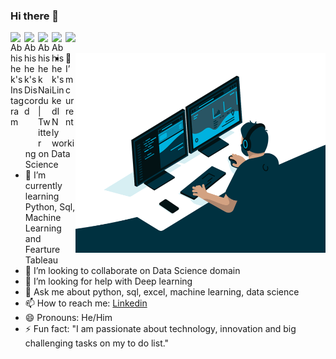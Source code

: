 ### Hi there 👋
<a href="https://www.instagram.com/kumar_pankaj_yadav/">
  <img align="left" alt="Abhishek's Instagram" width="22px" src="https://raw.githubusercontent.com/hussainweb/hussainweb/main/icons/instagram.png" />
</a>
<a href="https://discord.com/users/pankajkumaryadav#4310">
  <img align="left" alt="Abhishek's Discord" width="22px" src="https://raw.githubusercontent.com/peterthehan/peterthehan/master/assets/discord.svg" />
</a>
<a href="https://twitter.com/_pankajkryadav">
  <img align="left" alt="Abhishek Naidu | Twitter" width="22px" src="https://raw.githubusercontent.com/peterthehan/peterthehan/master/assets/twitter.svg" />
</a>
<a href="https://www.linkedin.com/in/pankaj-kumar-yadav-02386a215/">
  <img align="left" alt="Abhishek's LinkedIN" width="22px" src="https://raw.githubusercontent.com/peterthehan/peterthehan/master/assets/linkedin.svg" />
</a>

![](https://visitor-badge.glitch.me/badge?page_id=yadavkumarpankaj.yadavkumarpankaj)

  <img align="right" alt="GIF" src="https://github.com/yadavkumarpankaj/yadavkumarpankaj/blob/main/code.gif" width="400" height="320" />




- 🔭 I’m currently working on Data Science
- 🌱 I’m currently learning Python, Sql, Machine Learning and Fearture Tableau
- 👯 I’m looking to collaborate on Data Science domain
- 🤔 I’m looking for help with Deep learning
- 💬 Ask me about python, sql, excel, machine learning, data science
- 📫 How to reach me: [Linkedin](https://www.linkedin.com/in/pankaj-kumar-yadav-02386a215/)
- 😄 Pronouns: He/Him
- ⚡ Fun fact: "I am passionate about technology,
innovation and big challenging tasks on my
to do list."

